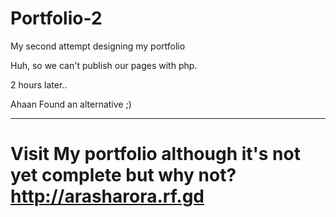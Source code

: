 # Portfolio-2
My second attempt designing my portfolio

Huh, so we can't publish our pages with php.

2 hours later..


Ahaan Found an alternative ;)

___

# Visit My portfolio although it's not yet complete but why not? http://arasharora.rf.gd
